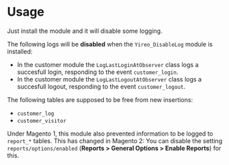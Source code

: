 # Usage
Just install the module and it will disable some logging.

The following logs will be **disabled** when the `Yireo_DisableLog` module is installed:

- In the customer module the `LogLastLoginAtObserver` class logs a succesfull login, responding to the event `customer_login`.
- In the customer module the `LogLastLogoutAtObserver` class logs a succesfull logout, responding to the event `customer_logout`.

The following tables are supposed to be free from new insertions:
- `customer_log`
- `customer_visitor`

Under Magento 1, this module also prevented information to be logged to `report_*` tables. This has changed in Magento 2: You can disable the setting `reports/options/enabled` (**Reports > General Options > Enable Reports**) for this.